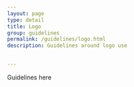 ```yaml
---
layout: page
type: detail
title: Logo
group: guidelines
permalink: /guidelines/logo.html
description: Guidelines around logo use


---
```


Guidelines here
